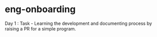 # eng-onboarding

Day 1 :
Task - Learning the development and documenting process by raising a PR for a simple program.

